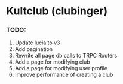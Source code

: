 # Kultclub (clubinger)

### TODO:

1. Update lucia to v3
2. Add pagination
3. Rewrite all page db calls to TRPC Routers
4. Add a page for modifying club
5. Add a page for modifying user profile
6. Improve performance of creating a club
